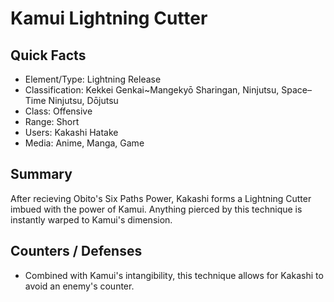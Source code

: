# Kamui Lightning Cutter

## Quick Facts
- Element/Type: Lightning Release
- Classification: Kekkei Genkai~Mangekyō Sharingan, Ninjutsu, Space–Time Ninjutsu, Dōjutsu
- Class: Offensive
- Range: Short
- Users: Kakashi Hatake
- Media: Anime, Manga, Game

## Summary
After recieving Obito's Six Paths Power, Kakashi forms a Lightning Cutter imbued with the power of Kamui. Anything pierced by this technique is instantly warped to Kamui's dimension.

## Counters / Defenses
- Combined with Kamui's intangibility, this technique allows for Kakashi to avoid an enemy's counter.
